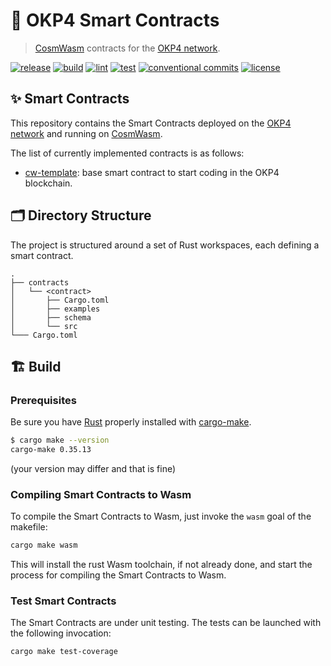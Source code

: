 # 📜 OKP4 Smart Contracts

> [CosmWasm](https://cosmwasm.com) contracts for the [OKP4 network](http://okp4.network).

[![release](https://img.shields.io/github/v/release/okp4/contracts?style=for-the-badge)](https://github.com/okp4/contracts/releases)
[![build](https://img.shields.io/github/workflow/status/okp4/contracts/Build?label=build&style=for-the-badge)](https://github.com/okp4/contracts/actions/workflows/build.yml)
[![lint](https://img.shields.io/github/workflow/status/okp4/contracts/Lint?label=lint&style=for-the-badge)](https://github.com/okp4/contracts/actions/workflows/lint.yml)
[![test](https://img.shields.io/github/workflow/status/okp4/contracts/Test?label=test&style=for-the-badge)](https://github.com/okp4/contracts/actions/workflows/test.yml)
[![conventional commits](https://img.shields.io/badge/Conventional%20Commits-1.0.0-yellow.svg?style=for-the-badge)](https://conventionalcommits.org)
[![license](https://img.shields.io/badge/License-BSD_3--Clause-blue.svg?style=for-the-badge)](https://opensource.org/licenses/BSD-3-Clause)

## ✨ Smart Contracts

This repository contains the Smart Contracts deployed on the [OKP4 network](http://okp4.network) and running on [CosmWasm](https://cosmwasm.com).

The list of currently implemented contracts is as follows:

- [cw-template](./contracts/cw-template/README.md): base smart contract to start coding in the OKP4 blockchain.

## 🗂 Directory Structure

The project is structured around a set of Rust workspaces, each defining a smart contract.

```text
.
├── contracts
│   └── <contract>
│       ├── Cargo.toml
│       ├── examples
│       ├── schema
│       └── src
└─── Cargo.toml
```

## 🏗 Build

### Prerequisites

Be sure you have [Rust](https://www.rust-lang.org/tools/install) properly installed with [cargo-make](https://github.com/sagiegurari/cargo-make).

```sh
$ cargo make --version
cargo-make 0.35.13
```

(your version may differ and that is fine)

### Compiling Smart Contracts to Wasm

To compile the Smart Contracts to Wasm, just invoke the `wasm` goal of the makefile:

```sh
cargo make wasm
```

This will install the rust Wasm toolchain, if not already done, and start the process for compiling the Smart Contracts to Wasm.

### Test Smart Contracts

The Smart Contracts are under unit testing. The tests can be launched with the following invocation:

```sh
cargo make test-coverage
```
